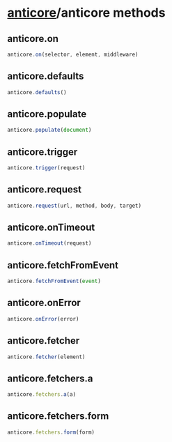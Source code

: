 # [anticore](../../#reference)/<a name="reference">anticore methods</a>


## anticore.on

```js
anticore.on(selector, element, middleware)
```

## anticore.defaults

```js
anticore.defaults()
```

## anticore.populate

```js
anticore.populate(document)
```

## anticore.trigger

```js
anticore.trigger(request)
```

## anticore.request
```js
anticore.request(url, method, body, target)
```

## anticore.onTimeout

```js
anticore.onTimeout(request)
```

## anticore.fetchFromEvent

```js
anticore.fetchFromEvent(event)
```

## anticore.onError

```js
anticore.onError(error)
```

## anticore.fetcher

```js
anticore.fetcher(element)
```

## anticore.fetchers.a

```js
anticore.fetchers.a(a)
```

## anticore.fetchers.form

```js
anticore.fetchers.form(form)
```